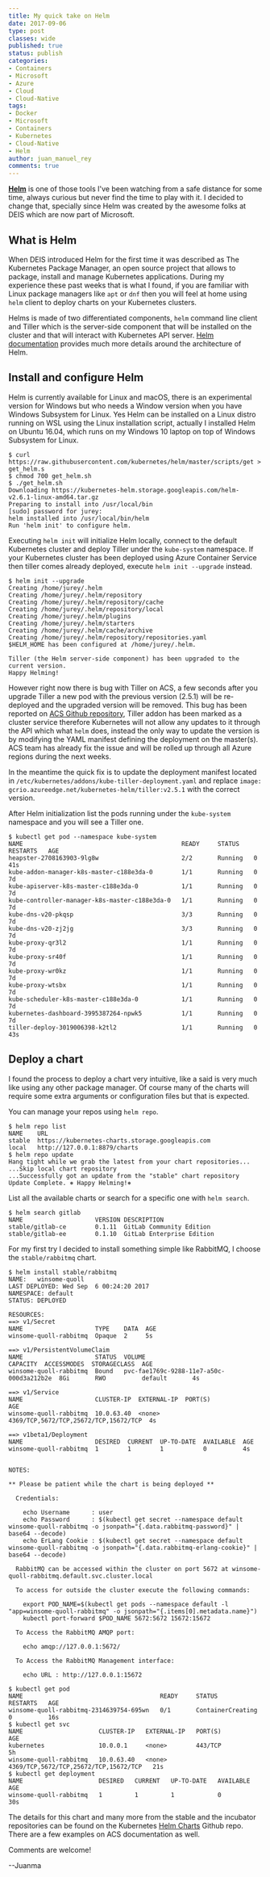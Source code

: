 ```yaml
---
title: My quick take on Helm
date: 2017-09-06
type: post
classes: wide
published: true
status: publish
categories:
- Containers
- Microsoft
- Azure
- Cloud
- Cloud-Native
tags:
- Docker
- Microsoft
- Containers
- Kubernetes
- Cloud-Native
- Helm
author: juan_manuel_rey
comments: true
---
```


[**Helm**](https://helm.sh/) is one of those tools I've been watching from a safe distance for some time, always curious but never find the time to play with it. I decided to change that, specially since Helm was created by the awesome folks at DEIS which are now part of Microsoft.

## What is Helm

When DEIS introduced Helm for the first time it was described as The Kubernetes Package Manager, an open source project that allows to package, install and manage Kubernetes applications. During my experience these past weeks that is what I found, if you are familiar with Linux package managers like `apt` or `dnf` then you will feel at home using `helm` client to deploy charts on your Kubernetes clusters.

Helms is made of two differentiated components, `helm` command line client and Tiller which is the server-side component that will be installed on the cluster and that will interact with Kubernetes API server. [Helm documentation](https://docs.helm.sh/) provides much more details around the architecture of Helm.

## Install and configure Helm

Helm is currently available for Linux and macOS, there is an experimental version for Windows but who needs a Window version when you have Windows Subsystem for Linux. Yes Helm can be installed on a Linux distro running on WSL using the Linux installation script, actually I installed Helm on Ubuntu 16.04, which runs on my Windows 10 laptop on top of Windows Subsystem for Linux.

```text
$ curl https://raw.githubusercontent.com/kubernetes/helm/master/scripts/get > get_helm.s
$ chmod 700 get_helm.sh
$ ./get_helm.sh
Downloading https://kubernetes-helm.storage.googleapis.com/helm-v2.6.1-linux-amd64.tar.gz
Preparing to install into /usr/local/bin
[sudo] password for jurey:
helm installed into /usr/local/bin/helm
Run 'helm init' to configure helm.
```

Executing `helm init` will initialize Helm locally, connect to the default Kubernetes cluster and deploy Tiller under the `kube-system` namespace. If your Kubernetes cluster has been deployed using Azure Container Service then tiller comes already deployed, execute `helm init --upgrade` instead.

```text
$ helm init --upgrade
Creating /home/jurey/.helm
Creating /home/jurey/.helm/repository
Creating /home/jurey/.helm/repository/cache
Creating /home/jurey/.helm/repository/local
Creating /home/jurey/.helm/plugins
Creating /home/jurey/.helm/starters
Creating /home/jurey/.helm/cache/archive
Creating /home/jurey/.helm/repository/repositories.yaml
$HELM_HOME has been configured at /home/jurey/.helm.

Tiller (the Helm server-side component) has been upgraded to the current version.
Happy Helming!
```

However right now there is bug with Tiller on ACS, a few seconds after you upgrade Tiller a new pod with the previous version (2.5.1) will be re-deployed and the upgraded version will be removed. This bug has been reported on [ACS Github repository](https://github.com/Azure/ACS/issues/55), Tiller addon has been marked as a cluster service therefore Kubernetes will not allow any updates to it through the API which what `helm` does, instead the only way to update the version is by modifying the YAML manifest defining the deployment on the master(s). ACS team has already fix the issue and will be rolled up through all Azure regions during the next weeks.

In the meantime the quick fix is to update the deployment manifest located in `/etc/kubernetes/addons/kube-tiller-deployment.yaml` and replace `image: gcrio.azureedge.net/kubernetes-helm/tiller:v2.5.1` with the correct version.

After Helm initialization list the pods running under the `kube-system` namespace and you will see a Tiller one.

```text
$ kubectl get pod --namespace kube-system
NAME                                            READY     STATUS    RESTARTS   AGE
heapster-2708163903-9lg8w                       2/2       Running   0          41s
kube-addon-manager-k8s-master-c188e3da-0        1/1       Running   0          7d
kube-apiserver-k8s-master-c188e3da-0            1/1       Running   0          7d
kube-controller-manager-k8s-master-c188e3da-0   1/1       Running   0          7d
kube-dns-v20-pkqsp                              3/3       Running   0          7d
kube-dns-v20-zj2jg                              3/3       Running   0          7d
kube-proxy-qr3l2                                1/1       Running   0          7d
kube-proxy-sr40f                                1/1       Running   0          7d
kube-proxy-wr0kz                                1/1       Running   0          7d
kube-proxy-wtsbx                                1/1       Running   0          7d
kube-scheduler-k8s-master-c188e3da-0            1/1       Running   0          7d
kubernetes-dashboard-3995387264-npwk5           1/1       Running   0          7d
tiller-deploy-3019006398-k2tl2                  1/1       Running   0          43s
```

## Deploy a chart

I found the process to deploy a chart very intuitive, like a said is very much like using any other package manager. Of course many of the charts will require some extra arguments or configuration files but that is expected.

You can manage your repos using `helm repo`.

```text
$ helm repo list
NAME    URL
stable  https://kubernetes-charts.storage.googleapis.com
local   http://127.0.0.1:8879/charts
$ helm repo update
Hang tight while we grab the latest from your chart repositories...
...Skip local chart repository
...Successfully got an update from the "stable" chart repository
Update Complete. ⎈ Happy Helming!⎈
```

List all the available charts or search for a specific one with `helm search`.

```text
$ helm search gitlab
NAME                    VERSION DESCRIPTION
stable/gitlab-ce        0.1.11  GitLab Community Edition
stable/gitlab-ee        0.1.10  GitLab Enterprise Edition
```

For my first try I decided to install something simple like RabbitMQ, I choose the `stable/rabbitmq` chart.

```text
$ helm install stable/rabbitmq
NAME:   winsome-quoll
LAST DEPLOYED: Wed Sep  6 00:24:20 2017
NAMESPACE: default
STATUS: DEPLOYED

RESOURCES:
==> v1/Secret
NAME                    TYPE    DATA  AGE
winsome-quoll-rabbitmq  Opaque  2     5s

==> v1/PersistentVolumeClaim
NAME                    STATUS  VOLUME                                    CAPACITY  ACCESSMODES  STORAGECLASS  AGE
winsome-quoll-rabbitmq  Bound   pvc-fae1769c-9288-11e7-a50c-000d3a212b2e  8Gi       RWO          default       4s

==> v1/Service
NAME                    CLUSTER-IP  EXTERNAL-IP  PORT(S)                                AGE
winsome-quoll-rabbitmq  10.0.63.40  <none>       4369/TCP,5672/TCP,25672/TCP,15672/TCP  4s

==> v1beta1/Deployment
NAME                    DESIRED  CURRENT  UP-TO-DATE  AVAILABLE  AGE
winsome-quoll-rabbitmq  1        1        1           0          4s


NOTES:

** Please be patient while the chart is being deployed **

  Credentials:

    echo Username      : user
    echo Password      : $(kubectl get secret --namespace default winsome-quoll-rabbitmq -o jsonpath="{.data.rabbitmq-password}" | base64 --decode)
    echo ErLang Cookie : $(kubectl get secret --namespace default winsome-quoll-rabbitmq -o jsonpath="{.data.rabbitmq-erlang-cookie}" | base64 --decode)

  RabbitMQ can be accessed within the cluster on port 5672 at winsome-quoll-rabbitmq.default.svc.cluster.local

  To access for outside the cluster execute the following commands:

    export POD_NAME=$(kubectl get pods --namespace default -l "app=winsome-quoll-rabbitmq" -o jsonpath="{.items[0].metadata.name}")
    kubectl port-forward $POD_NAME 5672:5672 15672:15672

  To Access the RabbitMQ AMQP port:

    echo amqp://127.0.0.1:5672/

  To Access the RabbitMQ Management interface:

    echo URL : http://127.0.0.1:15672

$ kubectl get pod
NAME                                      READY     STATUS              RESTARTS   AGE
winsome-quoll-rabbitmq-2314639754-695wn   0/1       ContainerCreating   0          16s
$ kubectl get svc
NAME                     CLUSTER-IP   EXTERNAL-IP   PORT(S)                                 AGE
kubernetes               10.0.0.1     <none>        443/TCP                                 5h
winsome-quoll-rabbitmq   10.0.63.40   <none>        4369/TCP,5672/TCP,25672/TCP,15672/TCP   21s
$ kubectl get deployment
NAME                     DESIRED   CURRENT   UP-TO-DATE   AVAILABLE   AGE
winsome-quoll-rabbitmq   1         1         1            0           30s

```

The details for this chart and many more from the stable and the incubator repositories can be found on the Kubernetes [Helm Charts](https://github.com/kubernetes/charts) Github repo. There are a few examples on ACS documentation as well.

Comments are welcome!

--Juanma
